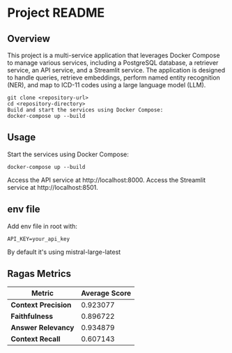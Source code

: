 # Project README
## Overview
This project is a multi-service application that leverages Docker Compose to manage various services, including a PostgreSQL database, a retriever service, an API service, and a Streamlit service. The application is designed to handle queries, retrieve embeddings, perform named entity recognition (NER), and map to ICD-11 codes using a large language model (LLM).

```
git clone <repository-url>
cd <repository-directory>
Build and start the services using Docker Compose:
docker-compose up --build
```


## Usage
Start the services using Docker Compose:

```
docker-compose up --build
```
Access the API service at http://localhost:8000.
Access the Streamlit service at http://localhost:8501.

## env file
Add env file in root with:
```
API_KEY=your_api_key
```
By default it's using mistral-large-latest

## Ragas Metrics
| Metric                | Average Score |
|-----------------------|---------------|
| **Context Precision** | 0.923077      |
| **Faithfulness**      | 0.896722      |
| **Answer Relevancy**  | 0.934879      |
| **Context Recall**    | 0.607143      |
